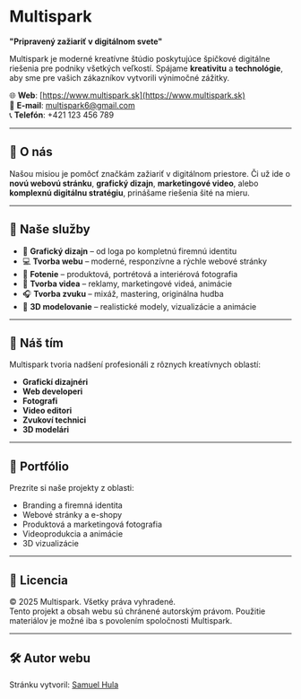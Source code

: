 ﻿# Multispark

**"Pripravený zažiariť v digitálnom svete"**

Multispark je moderné kreatívne štúdio poskytujúce špičkové digitálne riešenia pre podniky všetkých veľkostí. Spájame **kreativitu** a **technológie**, aby sme pre vašich zákazníkov vytvorili výnimočné zážitky.

🌐 **Web**: [https://www.multispark.sk](https://www.multispark.sk)  
📧 **E-mail**: multispark6@gmail.com  
📞 **Telefón**: +421 123 456 789  

---

## 📌 O nás

Našou misiou je pomôcť značkám zažiariť v digitálnom priestore. Či už ide o **novú webovú stránku**, **grafický dizajn**, **marketingové video**, alebo **komplexnú digitálnu stratégiu**, prinášame riešenia šité na mieru.

---

## 💼 Naše služby

- 🎨 **Grafický dizajn** – od loga po kompletnú firemnú identitu  
- 💻 **Tvorba webu** – moderné, responzívne a rýchle webové stránky  
- 📸 **Fotenie** – produktová, portrétová a interiérová fotografia  
- 🎥 **Tvorba videa** – reklamy, marketingové videá, animácie  
- 🎧 **Tvorba zvuku** – mixáž, mastering, originálna hudba  
- 🖤 **3D modelovanie** – realistické modely, vizualizácie a animácie  

---

## 👥 Náš tím

Multispark tvoria nadšení profesionáli z rôznych kreatívnych oblastí:

- **Grafickí dizajnéri**  
- **Web developeri**  
- **Fotografi**  
- **Video editori**  
- **Zvukoví technici**  
- **3D modelári**

---

## 📂 Portfólio

Prezrite si naše projekty z oblasti:

- Branding a firemná identita  
- Webové stránky a e-shopy  
- Produktová a marketingová fotografia  
- Videoprodukcia a animácie  
- 3D vizualizácie

---

## 📜 Licencia

© 2025 Multispark. Všetky práva vyhradené.  
Tento projekt a obsah webu sú chránené autorským právom. Použitie materiálov je možné iba s povolením spoločnosti Multispark.

---

## 🛠 Autor webu

Stránku vytvoril: [Samuel Hula](https://www.linkedin.com/in/samuel-hula/)

